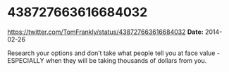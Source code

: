 # 438727663616684032
https://twitter.com/TomFrankly/status/438727663616684032
**Date:** 2014-02-26

Research your options and don’t take what people tell you at face value - ESPECIALLY when they will be taking thousands of dollars from you.
